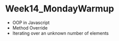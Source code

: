 # Week14_MondayWarmup

- OOP in Javascript
- Method Override
- Iterating over an unknown number of elements
